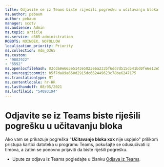 ```yaml
---
title: Odjavite se iz Teams biste riješili pogrešku u učitavanju bloka
ms.author: pebaum
author: pebaum
manager: scotv
ms.audience: Admin
ms.topic: article
ms.service: o365-administration
ROBOTS: NOINDEX, NOFOLLOW
localization_priority: Priority
ms.collection: Adm_O365
ms.custom:
- "9002922"
- "5592"
ms.openlocfilehash: 83cda9e663e5143e5023e6a233bf6dd7d515d541bd0fe6e13e50b61c26066416
ms.sourcegitcommit: b5f7da89a650d2915dc652449623c78be6247175
ms.translationtype: MT
ms.contentlocale: hr-HR
ms.lasthandoff: 08/05/2021
ms.locfileid: "54093194"
---
```

# <a name="sign-out-of-teams-to-resolve-loading-chunk-error"></a>Odjavite se iz Teams biste riješili pogrešku u učitavanju bloka

Ako vam se prikazuje pogreška **"Učitavanje bloka xxx** nije uspjelo" prilikom pristupa kartici datoteka u programu Teams, pokušajte se odusućivati iz timova, a zatim se ponovno prijaviti da biste riješili pogrešku.

- Upute za odjavu iz Teams pogledajte u članku [Odjava iz Teams](https://support.microsoft.com/en-ie/office/sign-out-of-teams-a6d76e69-e1dd-4bc4-8e5f-04ba48384487).
